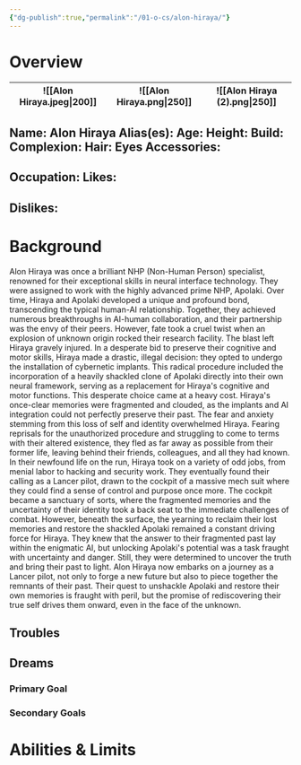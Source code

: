 ```yaml
---
{"dg-publish":true,"permalink":"/01-o-cs/alon-hiraya/"}
---
```


# Overview
| ![[Alon Hiraya.jpeg\|200]] | ![[Alon Hiraya.png\|250]] | ![[Alon Hiraya (2).png\|250]] |
| -------------------------- | ------------------------- | ----------------------------- |

**Name:** Alon Hiraya
**Alias(es):**
**Age:**
**Height:**
**Build:**
**Complexion:**
**Hair:**
**Eyes**
**Accessories:**
- 
**Occupation:**
**Likes:**
- 
**Dislikes:**
- 
# Background
Alon Hiraya was once a brilliant NHP (Non-Human Person) specialist, renowned for their exceptional skills in neural interface technology. They were assigned to work with the highly advanced prime NHP, Apolaki. Over time, Hiraya and Apolaki developed a unique and profound bond, transcending the typical human-AI relationship. Together, they achieved numerous breakthroughs in AI-human collaboration, and their partnership was the envy of their peers.
However, fate took a cruel twist when an explosion of unknown origin rocked their research facility. The blast left Hiraya gravely injured. In a desperate bid to preserve their cognitive and motor skills, Hiraya made a drastic, illegal decision: they opted to undergo the installation of cybernetic implants. This radical procedure included the incorporation of a heavily shackled clone of Apolaki directly into their own neural framework, serving as a replacement for Hiraya's cognitive and motor functions.
This desperate choice came at a heavy cost. Hiraya's once-clear memories were fragmented and clouded, as the implants and AI integration could not perfectly preserve their past. The fear and anxiety stemming from this loss of self and identity overwhelmed Hiraya. Fearing reprisals for the unauthorized procedure and struggling to come to terms with their altered existence, they fled as far away as possible from their former life, leaving behind their friends, colleagues, and all they had known.
In their newfound life on the run, Hiraya took on a variety of odd jobs, from menial labor to hacking and security work. They eventually found their calling as a Lancer pilot, drawn to the cockpit of a massive mech suit where they could find a sense of control and purpose once more. The cockpit became a sanctuary of sorts, where the fragmented memories and the uncertainty of their identity took a back seat to the immediate challenges of combat.
However, beneath the surface, the yearning to reclaim their lost memories and restore the shackled Apolaki remained a constant driving force for Hiraya. They knew that the answer to their fragmented past lay within the enigmatic AI, but unlocking Apolaki's potential was a task fraught with uncertainty and danger. Still, they were determined to uncover the truth and bring their past to light.
Alon Hiraya now embarks on a journey as a Lancer pilot, not only to forge a new future but also to piece together the remnants of their past. Their quest to unshackle Apolaki and restore their own memories is fraught with peril, but the promise of rediscovering their true self drives them onward, even in the face of the unknown.
## Troubles
## Dreams
### Primary Goal
### Secondary Goals
# Abilities & Limits